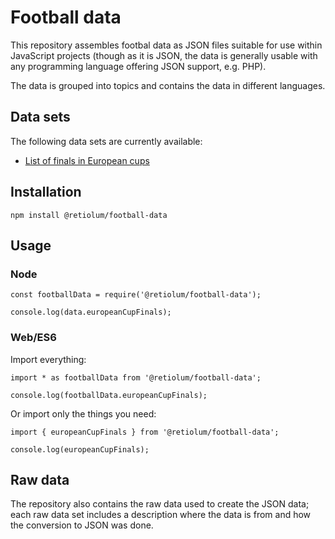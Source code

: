 # Football data

This repository assembles footbal data as JSON files suitable for use within JavaScript projects (though as it is JSON, the data is generally usable with any programming language offering JSON support, e.g. PHP).

The data is grouped into topics and contains the data in different languages.


## Data sets

The following data sets are currently available:

- [List of finals in European cups](src/europeanCupFinals)


## Installation

`npm install @retiolum/football-data`


## Usage


### Node

```
const footballData = require('@retiolum/football-data');

console.log(data.europeanCupFinals);
```


### Web/ES6

Import everything:

```
import * as footballData from '@retiolum/football-data';

console.log(footballData.europeanCupFinals);
```

Or import only the things you need:

```
import { europeanCupFinals } from '@retiolum/football-data';

console.log(europeanCupFinals);
```


## Raw data

The repository also contains the raw data used to create the JSON data; each raw data set includes a description where the data is from and how the conversion to JSON was done.
